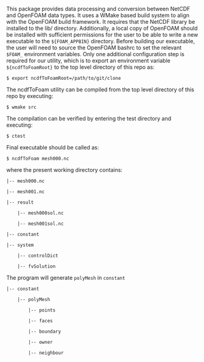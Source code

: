 This package provides data processing and conversion between NetCDF and OpenFOAM data types. It uses a WMake based build system to align with the OpenFOAM build framework. It requires that the NetCDF library be installed to the lib/ directory. Additionally, a local copy of OpenFOAM should be installed with sufficient permissions for the user to be able to write a new executable to the `${FOAM_APPBIN}` directory. Before building our executable, the user will need to source the OpenFOAM bashrc to set the relevant `$FOAM_` environment variables. Only one additional configuration step is required for our utility, which is to export an environment variable `${ncdfToFoamRoot}` to the top level directory of this repo as:

    $ export ncdfToFoamRoot=/path/to/git/clone

The ncdfToFoam utility can be compiled from the top level directory of this repo by executing:
       
    $ wmake src
    
The compilation can be verified by entering the test directory and executing:
   
    $ ctest

Final executable should be called as:

    $ ncdfToFoam mesh000.nc

where the present working directory contains:

  
    |-- mesh000.nc
       
    |-- mesh001.nc 
       
    |-- result
  
        |-- mesh000sol.nc
       
        |-- mesh001sol.nc
   
    |-- constant

    |-- system
        
        |-- controlDict

        |-- fvSolution

The program will generate `polyMesh` in `constant`

    |-- constant
        
        |-- polyMesh

            |-- points

            |-- faces

            |-- boundary

            |-- owner

            |-- neighbour 
